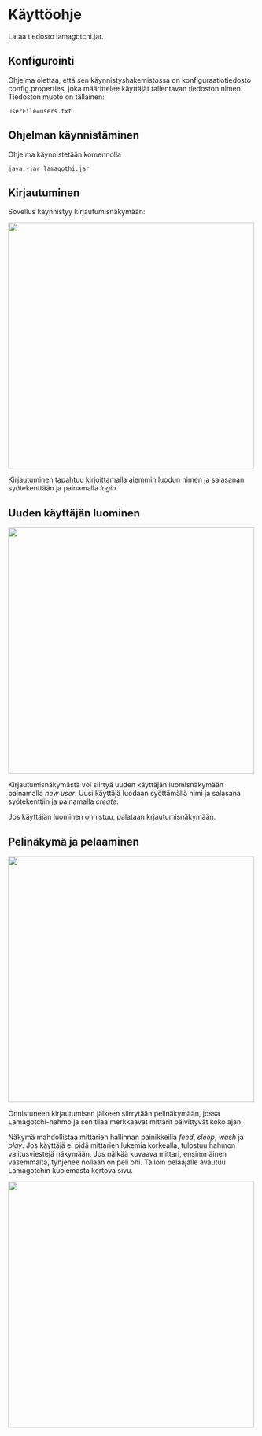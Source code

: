 # Käyttöohje

Lataa tiedosto lamagotchi.jar.

## Konfigurointi

Ohjelma olettaa, että sen käynnistyshakemistossa on konfiguraatiotiedosto config.properties, joka määrittelee käyttäjät tallentavan tiedoston nimen. Tiedoston muoto on tällainen:

```
userFile=users.txt
```

## Ohjelman käynnistäminen

Ohjelma käynnistetään komennolla 

```
java -jar lamagothi.jar

```
## Kirjautuminen

Sovellus käynnistyy kirjautumisnäkymään:

<img src="https://github.com/mimmipi/otmLamagotchi/blob/master/dokumentointi/kuvat/loginScreenLamagotchi.png" width="500">


Kirjautuminen tapahtuu kirjoittamalla aiemmin luodun nimen ja salasanan syötekenttään ja painamalla _login_.

## Uuden käyttäjän luominen

<img src="https://github.com/mimmipi/otmLamagotchi/blob/master/dokumentointi/kuvat/newUserScreen.png" width="500">

Kirjautumisnäkymästä voi siirtyä uuden käyttäjän luomisnäkymään painamalla _new user_.
Uusi käyttäjä luodaan syöttämällä nimi ja salasana syötekenttiin ja painamalla _create_.

Jos käyttäjän luominen onnistuu, palataan krjautumisnäkymään.

## Pelinäkymä ja pelaaminen

<img src="https://github.com/mimmipi/otmLamagotchi/blob/master/dokumentointi/kuvat/LamagotchiGameScreen.png" width="500">

Onnistuneen kirjautumisen jälkeen siirrytään pelinäkymään, jossa Lamagotchi-hahmo ja sen tilaa merkkaavat mittarit päivittyvät koko ajan. 


Näkymä mahdollistaa mittarien hallinnan painikkeilla _feed_, _sleep_, _wash_ ja _play_. Jos käyttäjä ei pidä mittarien lukemia korkealla, tulostuu hahmon valitusviestejä näkymään.
Jos nälkää kuvaava mittari, ensimmäinen vasemmalta, tyhjenee nollaan on peli ohi. Tällöin pelaajalle avautuu Lamagotchin kuolemasta kertova sivu.

<img src="https://github.com/mimmipi/otmLamagotchi/blob/master/dokumentointi/kuvat/endScreen.png" width="500">
